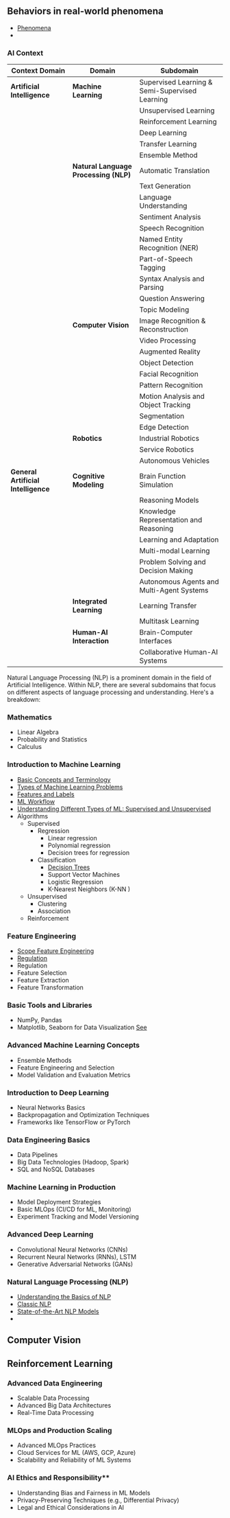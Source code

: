 
## Behaviors in real-world phenomena
- [Phenomena](./phenomena-ml.md)
- 

### AI Context

| Context Domain              | Domain                         | Subdomain                                      |
|-----------------------------|--------------------------------|------------------------------------------------|
| **Artificial Intelligence** | **Machine Learning**           | Supervised Learning & Semi-Supervised Learning |
|                             |                                | Unsupervised Learning                          |
|                             |                                | Reinforcement Learning                         |
|                             |                                | Deep Learning                                  |
|                             |                                | Transfer Learning                              |
|                             |                                | Ensemble Method                                |
|                             | **Natural Language Processing (NLP)**| Automatic Translation                          |
|                             |                                | Text Generation                                |
|                             |                                | Language Understanding                         |
|                             |                                | Sentiment Analysis                             |
|                             |                                | Speech Recognition                             |
|                             |                                | Named Entity Recognition (NER)                 |
|                             |                                | Part-of-Speech Tagging                         |
|                             |                                | Syntax Analysis and Parsing                    |
|                             |                                | Question Answering                             |
|                             |                                | Topic Modeling                                 |
|                             | **Computer Vision**           | Image Recognition & Reconstruction              |
|                             |                                | Video Processing                               |
|                             |                                | Augmented Reality                              |
|                             |                                | Object Detection                               |
|                             |                                | Facial Recognition                             |
|                             |                                | Pattern Recognition                            |
|                             |                                | Motion Analysis and Object Tracking            |
|                             |                                | Segmentation                                   |
|                             |                                | Edge Detection                                 |
|                             | **Robotics**                  | Industrial Robotics                            |
|                             |                                | Service Robotics                               |
|                             |                                | Autonomous Vehicles                            |
| **General Artificial Intelligence**| **Cognitive Modeling**   | Brain Function Simulation                      |
|                             |                                | Reasoning Models                               |
|                             |                                |  Knowledge Representation and Reasoning                                              |
|                             |                                |  Learning and Adaptation                                                                                    |
|                             |                                |  Multi-modal Learning                                                                                                           |
|                             |                                |  Problem Solving and Decision Making                                                                                                                               |
|                             |                                |  Autonomous Agents and Multi-Agent Systems                                                                                                                                                                  |
|                             | **Integrated Learning**       | Learning Transfer                              |
|                             |                                | Multitask Learning                             |
|                             | **Human-AI Interaction**      | Brain-Computer Interfaces                      |
|                             |                                | Collaborative Human-AI Systems                 |

Natural Language Processing (NLP) is a prominent domain in the field of Artificial Intelligence. Within NLP, there are several subdomains that focus on different aspects of language processing and understanding. Here's a breakdown:

### Mathematics

- Linear Algebra
- Probability and Statistics
- Calculus

### Introduction to Machine Learning

- [Basic Concepts and Terminology](./introduction-ml.md)
- [Types of Machine Learning Problems](./type-ml-problems.md)
- [Features and Labels](./feature-and-label-ml.md)
- [ML Workflow](./workflow-ml.md)
- [Understanding Different Types of ML: Supervised and Unsupervised](./uml-sml-types.md)
- Algorithms
  - Supervised
    - Regression
      - Linear regression
      - Polynomial regression
      - Decision trees for regression
    - Classification
      - [Decision Trees](./decision-tree-algorithm.md)
      - Support Vector Machines
      - Logistic Regression
      - K-Nearest Neighbors (K-NN  )
  - Unsupervised
    - Clustering
    - Association
  - Reinforcement

### Feature Engineering

- [Scope Feature Engineering](./scope-feature-eng.md)
- [Regulation](./regulation-ml.md)
- Regulation
- Feature Selection
- Feature Extraction
- Feature Transformation

### Basic Tools and Libraries

- NumPy, Pandas
- Matplotlib, Seaborn for Data Visualization [See](./matplotlib-seaborn.md)

### Advanced Machine Learning Concepts

- Ensemble Methods
- Feature Engineering and Selection
- Model Validation and Evaluation Metrics

### Introduction to Deep Learning

- Neural Networks Basics
- Backpropagation and Optimization Techniques
- Frameworks like TensorFlow or PyTorch

### Data Engineering Basics

- Data Pipelines
- Big Data Technologies (Hadoop, Spark)
- SQL and NoSQL Databases

### Machine Learning in Production

- Model Deployment Strategies
- Basic MLOps (CI/CD for ML, Monitoring)
- Experiment Tracking and Model Versioning

### Advanced Deep Learning

- Convolutional Neural Networks (CNNs)
- Recurrent Neural Networks (RNNs), LSTM
- Generative Adversarial Networks (GANs)

### Natural Language Processing (NLP)
- [Understanding the Basics of NLP](./basics-nlp)
- [Classic NLP ](./classic-nlp)
- [State-of-the-Art NLP Models](./state-of-art-nlp)
- 
## Computer Vision

## Reinforcement Learning

### Advanced Data Engineering 

- Scalable Data Processing
- Advanced Big Data Architectures
- Real-Time Data Processing

### MLOps and Production Scaling

- Advanced MLOps Practices
- Cloud Services for ML (AWS, GCP, Azure)
- Scalability and Reliability of ML Systems

### AI Ethics and Responsibility**

- Understanding Bias and Fairness in ML Models
- Privacy-Preserving Techniques (e.g., Differential Privacy)
- Legal and Ethical Considerations in AI
